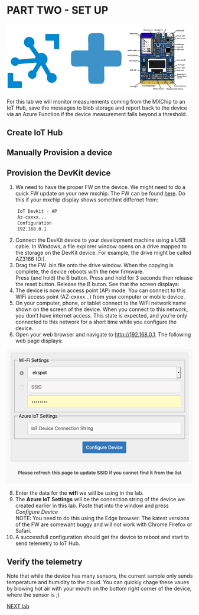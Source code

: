 # PART TWO - SET UP

![](images/banner.png "banner")  
  

For this lab we will monitor measurements coming from the MXChip to an IoT Hub, save the messages to blob storage and report back to the device via an Azure Function if the device measurement falls beyond a threshold.  


## Create IoT Hub  

## Manually Provision a device  
 
## Provision the DevKit device

1. We need to have the proper FW on the device. We might need to do a quick FW update on your new mxchip. The FW can be found [here](https://github.com/microsoft/devkit-sdk/releases/download/1.6.5-release/devkit-getstarted-1.6.5.bin). Do this if your mxchip display shows somethint differnet from:   
```
    IoT DevKit - AP
    Az-cxxxx...  
    Configuration
    192.168.0.1  
```  
2. Connect the DevKit device to your development machine using a USB cable. In Windows, a file explorer window opens on a drive mapped to the storage on the DevKit device. For example, the drive might be called AZ3166 (D:).
4. Drag the FW .bin file onto the drive window. When the copying is complete, the device reboots with the new firmware.  
Press (and hold) the B button. Press and hold for 3 seconds then release the reset button. Release the B buton. See that the screen displays: 
5. The device is now in access point (AP) mode. You can connect to this WiFi access point (AZ-cxxxx...) from your computer or mobile device. 
6. On your computer, phone, or tablet connect to the WiFi network name shown on the screen of the device. When you connect to this network, you don’t have internet access. This state is expected, and you’re only connected to this network for a short time while you configure the device.
7. Open your web browser and navigate to http://192.168.0.1. The following web page displays: 

![](images/configpage.png)   

8. Enter the data for the **wifi** we will be using in the lab.
9. The **Azure IoT Settings** will be the connection string of the device we created earlier in this lab. Paste that into the window and press _Configure Device_  
    NOTE: You need to do this using the Edge browser. The katest versions of the FW are somewaht buggy and will not work with Chrome Firefox or Safari.
9. A successfull configuration should get the device to reboot and start to send telemetry to IoT Hub.

## Verify the telemetry
Note that while the device has many sensors, the current sample only sends temperature and humidity to the cloud. You can quickly chage these vaues by blowing hot air with your mouth on the bottom right corner of the device, where the sensor is ;)



[NEXT lab](../lab24)

